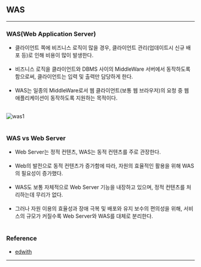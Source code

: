 WAS
---

---

### WAS(Web Application Server)<br>

-	클라이언트 쪽에 비즈니스 로직이 많을 경우, 클라이언트 관리(업데이트시 신규 배포 등)로 인해 비용이 많이 발생한다.<br><br>
-	비즈니스 로직을 클라이언트와 DBMS 사이의 MiddleWare 서버에서 동작하도록 함으로써, 클라이언트는 입력 및 출력만 담당하게 한다.<br><br>
-	WAS는 일종의 MiddleWare로서 웹 클라이언트(보통 웹 브라우저)의 요청 중 웹 애플리케이션이 동작하도록 지원하는 목적이다.<br><br>

![was1](https://user-images.githubusercontent.com/56240505/69651205-140fed80-10b3-11ea-8b1e-c36c67c902de.png)<br><br>

### WAS vs Web Server<br>

-	Web Server는 정적 컨텐츠, WAS는 동적 컨텐츠를 주로 관장한다.<br><br>
-	Web의 발전으로 동적 컨텐츠가 증가함에 따라, 자원의 효율적인 활용을 위해 WAS의 필요성이 증가했다.<br><br>
-	WAS도 보통 자체적으로 Web Server 기능을 내장하고 있으며, 정적 컨텐츠를 처리하는데 무리가 없다.<br><br>
-	그러나 자원 이용의 효율성과 장애 극복 및 배포와 유지 보수의 편의성을 위해, 서비스의 규모가 커질수록 Web Server와 WAS를 대체로 분리한다.<br><br>

### Reference<br>

-	[edwith](https://www.edwith.org/boostcourse-web/lecture/16666/)

---
